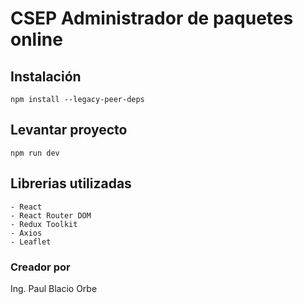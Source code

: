 # CSEP Administrador de paquetes online
## Instalación
```
npm install --legacy-peer-deps
```
## Levantar proyecto
```
npm run dev
```

## Librerias utilizadas 
```
- React
- React Router DOM
- Redux Toolkit
- Axios
- Leaflet
```

### Creador por
Ing. Paul Blacio Orbe